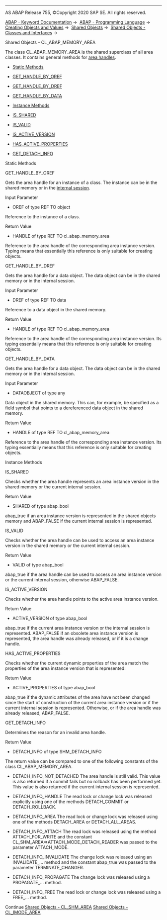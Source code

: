   

* * *

AS ABAP Release 755, ©Copyright 2020 SAP SE. All rights reserved.

[ABAP - Keyword Documentation](https://help.sap.com/doc/abapdocu_755_index_htm/7.55/en-US/abenabap.htm) →  [ABAP - Programming Language](https://help.sap.com/doc/abapdocu_755_index_htm/7.55/en-US/abenabap_reference.htm) →  [Creating Objects and Values](https://help.sap.com/doc/abapdocu_755_index_htm/7.55/en-US/abencreate_objects.htm) →  [Shared Objects](https://help.sap.com/doc/abapdocu_755_index_htm/7.55/en-US/abenabap_shared_objects.htm) →  [Shared Objects - Classes and Interfaces](https://help.sap.com/doc/abapdocu_755_index_htm/7.55/en-US/abenshm_classes.htm) → 

Shared Objects - CL\_ABAP\_MEMORY\_AREA

The class CL\_ABAP\_MEMORY\_AREA is the shared superclass of all area classes. It contains general methods for [area handles](https://help.sap.com/doc/abapdocu_755_index_htm/7.55/en-US/abenarea_handle_glosry.htm "Glossary Entry").

-   [Static Methods](#@@ITOC@@ABENSHM_CL_ABAP_MEMORY_AREA_1)

-   [GET\_HANDLE\_BY\_OREF](#@@ITOC@@ABENSHM_CL_ABAP_MEMORY_AREA_2)

-   [GET\_HANDLE\_BY\_DREF](#@@ITOC@@ABENSHM_CL_ABAP_MEMORY_AREA_3)

-   [GET\_HANDLE\_BY\_DATA](#@@ITOC@@ABENSHM_CL_ABAP_MEMORY_AREA_4)

-   [Instance Methods](#@@ITOC@@ABENSHM_CL_ABAP_MEMORY_AREA_5)

-   [IS\_SHARED](#@@ITOC@@ABENSHM_CL_ABAP_MEMORY_AREA_6)

-   [IS\_VALID](#@@ITOC@@ABENSHM_CL_ABAP_MEMORY_AREA_7)

-   [IS\_ACTIVE\_VERSION](#@@ITOC@@ABENSHM_CL_ABAP_MEMORY_AREA_8)

-   [HAS\_ACTIVE\_PROPERTIES](#@@ITOC@@ABENSHM_CL_ABAP_MEMORY_AREA_9)

-   [GET\_DETACH\_INFO](#@@ITOC@@ABENSHM_CL_ABAP_MEMORY_AREA_10)

Static Methods

GET\_HANDLE\_BY\_OREF

Gets the area handle for an instance of a class. The instance can be in the shared memory or in the [internal session](https://help.sap.com/doc/abapdocu_755_index_htm/7.55/en-US/abeninternal_session_glosry.htm "Glossary Entry").

Input Parameter

-   OREF of type REF TO object

Reference to the instance of a class.

Return Value

-   HANDLE of type REF TO cl\_abap\_memory\_area

Reference to the area handle of the corresponding area instance version. Typing means that essentially this reference is only suitable for creating objects.

GET\_HANDLE\_BY\_DREF

Gets the area handle for a data object. The data object can be in the shared memory or in the internal session.

Input Parameter

-   DREF of type REF TO data

Reference to a data object in the shared memory.

Return Value

-   HANDLE of type REF TO cl\_abap\_memory\_area

Reference to the area handle of the corresponding area instance version. Its typing essentially means that this reference is only suitable for creating objects.

GET\_HANDLE\_BY\_DATA

Gets the area handle for a data object. The data object can be in the shared memory or in the internal session.

Input Parameter

-   DATAOBJECT of type any

Data object in the shared memory. This can, for example, be specified as a field symbol that points to a dereferenced data object in the shared memory.

Return Value

-   HANDLE of type REF TO cl\_abap\_memory\_area

Reference to the area handle of the corresponding area instance version. Its typing essentially means that this reference is only suitable for creating objects.

Instance Methods

IS\_SHARED

Checks whether the area handle represents an area instance version in the shared memory or the current internal session.

Return Value

-   SHARED of type abap\_bool

abap\_true if an area instance version is represented in the shared objects memory and ABAP\_FALSE if the current internal session is represented.

IS\_VALID

Checks whether the area handle can be used to access an area instance version in the shared memory or the current internal session.

Return Value

-   VALID of type abap\_bool

abap\_true if the area handle can be used to access an area instance version or the current internal session, otherwise ABAP\_FALSE.

IS\_ACTIVE\_VERSION

Checks whether the area handle points to the active area instance version.

Return Value

-   ACTIVE\_VERSION of type abap\_bool

abap\_true if the current area instance version or the internal session is represented. ABAP\_FALSE if an obsolete area instance version is represented, the area handle was already released, or if it is a change handle.

HAS\_ACTIVE\_PROPERTIES

Checks whether the current dynamic properties of the area match the properties of the area instance version that is represented:

Return Value

-   ACTIVE\_PROPERTIES of type abap\_bool

abap\_true if the dynamic attributes of the area have not been changed since the start of construction of the current area instance version or if the current internal session is represented. Otherwise, or if the area handle was already released, ABAP\_FALSE.

GET\_DETACH\_INFO

Determines the reason for an invalid area handle.

Return Value

-   DETACH\_INFO of type SHM\_DETACH\_INFO

The return value can be compared to one of the following constants of the class CL\_ABAP\_MEMORY\_AREA.

-   DETACH\_INFO\_NOT\_DETACHED
    The area handle is still valid. This value is also returned if a commit fails but no rollback has been performed yet. This value is also returned if the current internal session is represented.

-   DETACH\_INFO\_HANDLE
    The read lock or change lock was released explicitly using one of the methods DETACH\_COMMIT or DETACH\_ROLLBACK.

-   DETACH\_INFO\_AREA
    The read lock or change lock was released using one of the methods DETACH\_AREA or DETACH\_ALL\_AREAS.

-   DETACH\_INFO\_ATTACH
    The read lock was released using the method ATTACH\_FOR\_WRITE and the constant CL\_SHM\_AREA=>ATTACH\_MODE\_DETACH\_READER was passed to the parameter ATTACH\_MODE.

-   DETACH\_INFO\_INVALIDATE
    The change lock was released using an INVALIDATE\_... method and the constant abap\_true was passed to the parameter TERMINATE\_CHANGER.

-   DETACH\_INFO\_PROPAGATE
    The change lock was released using a PROPAGATE\_... method.

-   DETACH\_INFO\_FREE
    The read lock or change lock was released using a FREE\_... method.

Continue
[Shared Objects - CL\_SHM\_AREA](https://help.sap.com/doc/abapdocu_755_index_htm/7.55/en-US/abenshm_cl_shm_area.htm)
[Shared Objects - CL\_IMODE\_AREA](https://help.sap.com/doc/abapdocu_755_index_htm/7.55/en-US/abenshm_cl_imode_area.htm)